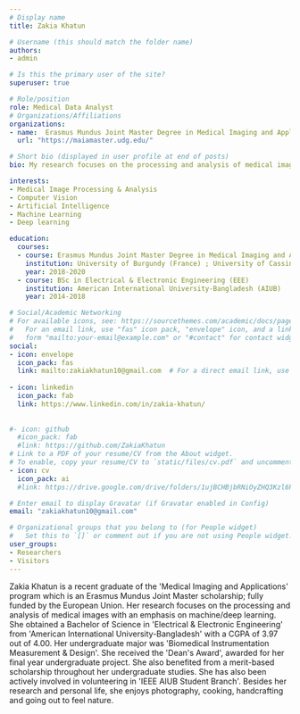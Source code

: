 ```yaml
---
# Display name
title: Zakia Khatun

# Username (this should match the folder name)
authors:
- admin 

# Is this the primary user of the site?
superuser: true

# Role/position
role: Medical Data Analyst 
# Organizations/Affiliations
organizations:
- name:  Erasmus Mundus Joint Master Degree in Medical Imaging and Applications
  url: "https://maiamaster.udg.edu/"

# Short bio (displayed in user profile at end of posts)
bio: My research focuses on the processing and analysis of medical images with an emphasis on deep learning.

interests:
- Medical Image Processing & Analysis
- Computer Vision
- Artificial Intelligence
- Machine Learning
- Deep learning

education:
  courses:
  - course: Erasmus Mundus Joint Master Degree in Medical Imaging and Applications (MAIA) program
    institution: University of Burgundy (France) ; University of Cassino (Italy) ; University of Girona (Spain)
    year: 2018-2020
  - course: BSc in Electrical & Electronic Engineering (EEE)
    institution: American International University-Bangladesh (AIUB)
    year: 2014-2018

# Social/Academic Networking
# For available icons, see: https://sourcethemes.com/academic/docs/page-builder/#icons
#   For an email link, use "fas" icon pack, "envelope" icon, and a link in the
#   form "mailto:your-email@example.com" or "#contact" for contact widget.
social:
- icon: envelope
  icon_pack: fas
  link: mailto:zakiakhatun10@gmail.com  # For a direct email link, use "mailto:zakiakhatun10@gmail.com".
  
- icon: linkedin
  icon_pack: fab
  link: https://www.linkedin.com/in/zakia-khatun/
  
  
#- icon: github
  #icon_pack: fab
  #link: https://github.com/ZakiaKhatun
# Link to a PDF of your resume/CV from the About widget.
# To enable, copy your resume/CV to `static/files/cv.pdf` and uncomment the lines below.
- icon: cv
  icon_pack: ai
  #link: https://drive.google.com/drive/folders/1ujBCHBjbRNiOyZHQ3Kzl6P4e0FcsmlIX?usp=sharing

# Enter email to display Gravatar (if Gravatar enabled in Config)
email: "zakiakhatun10@gmail.com"

# Organizational groups that you belong to (for People widget)
#   Set this to `[]` or comment out if you are not using People widget.
user_groups:
- Researchers
- Visitors
---
```


Zakia Khatun is a recent graduate of the 'Medical Imaging and Applications' program which is an Erasmus Mundus Joint Master scholarship; fully funded by the European Union. Her research focuses on the processing and analysis of medical images with an emphasis on machine/deep learning. She obtained a Bachelor of Science in 'Electrical & Electronic Engineering' from 'American International University-Bangladesh' with a CGPA of 3.97 out of 4.00. Her undergraduate major was 'Biomedical Instrumentation Measurement & Design'. She received the 'Dean's Award', awarded for her final year undergraduate project. She also benefited from a merit-based scholarship throughout her undergraduate studies. She has also been actively involved in volunteering in 'IEEE AIUB Student Branch'. Besides her research and personal life, she enjoys photography, cooking, handcrafting and going out to feel nature.
